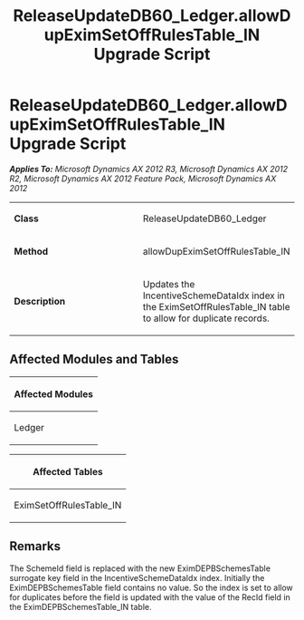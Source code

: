 ﻿---
title: ReleaseUpdateDB60_Ledger.allowDupEximSetOffRulesTable_IN Upgrade Script
TOCTitle: ReleaseUpdateDB60_Ledger.allowDupEximSetOffRulesTable_IN Upgrade Script
ms:assetid: f76cd05c-0af8-8cc1-a6f9-ce692469c58f
ms:mtpsurl: https://msdn.microsoft.com/en-us/library/JJ737607(v=AX.60)
ms:contentKeyID: 49712300
ms.date: 05/18/2015
mtps_version: v=AX.60
---

# ReleaseUpdateDB60\_Ledger.allowDupEximSetOffRulesTable\_IN Upgrade Script 


_**Applies To:** Microsoft Dynamics AX 2012 R3, Microsoft Dynamics AX 2012 R2, Microsoft Dynamics AX 2012 Feature Pack, Microsoft Dynamics AX 2012_

<table>
<colgroup>
<col style="width: 50%" />
<col style="width: 50%" />
</colgroup>
<tbody>
<tr class="odd">
<td><p><strong>Class</strong></p></td>
<td><p>ReleaseUpdateDB60_Ledger</p></td>
</tr>
<tr class="even">
<td><p><strong>Method</strong></p></td>
<td><p>allowDupEximSetOffRulesTable_IN</p></td>
</tr>
<tr class="odd">
<td><p><strong>Description</strong></p></td>
<td><p>Updates the IncentiveSchemeDataIdx index in the EximSetOffRulesTable_IN table to allow for duplicate records.</p></td>
</tr>
</tbody>
</table>


## Affected Modules and Tables

<table>
<colgroup>
<col style="width: 100%" />
</colgroup>
<thead>
<tr class="header">
<th><p>Affected Modules</p></th>
</tr>
</thead>
<tbody>
<tr class="odd">
<td><p>Ledger</p></td>
</tr>
</tbody>
</table>


<table>
<colgroup>
<col style="width: 100%" />
</colgroup>
<thead>
<tr class="header">
<th><p>Affected Tables</p></th>
</tr>
</thead>
<tbody>
<tr class="odd">
<td><p>EximSetOffRulesTable_IN</p></td>
</tr>
</tbody>
</table>


## Remarks

The SchemeId field is replaced with the new EximDEPBSchemesTable surrogate key field in the IncentiveSchemeDataIdx index. Initially the EximDEPBSchemesTable field contains no value. So the index is set to allow for duplicates before the field is updated with the value of the RecId field in the EximDEPBSchemesTable\_IN table.

  


